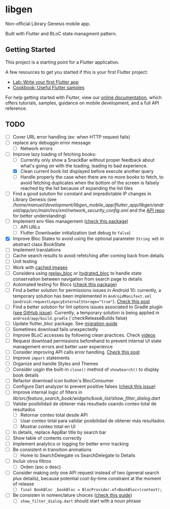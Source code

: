 # libgen

Non-official Library Genesis mobile app.

Built with Flutter and BLoC state managment pattern.

## Getting Started

This project is a starting point for a Flutter application.

A few resources to get you started if this is your first Flutter project:

- [Lab: Write your first Flutter app](https://flutter.dev/docs/get-started/codelab)
- [Cookbook: Useful Flutter samples](https://flutter.dev/docs/cookbook)

For help getting started with Flutter, view our
[online documentation](https://flutter.dev/docs), which offers tutorials,
samples, guidance on mobile development, and a full API reference.


## TODO

- [ ] Cover URL error handling (ex: when HTTP request fails)
- [ ] replace any debuggin error message
  - [ ] Network errors
- [ ] Improve lazy loading of fetching books:
  - [ ] Currently only show a SnackBar without proper feedback about what's going on with the loading, leading to bad experience.
  - [x] Clean current book list displayed before execute another query
  - [ ] Handle properly the case when there are no more books to fetch, to avoid fetching duplicates when the bottom of the screen is falsely reached by the list because of expanding the list tiles
- [ ] Find a good solution for constant and impredictable IP changes in Library Genesis (see _/home/manuel/development/libgen_mobile_app/flutter_app/libgen/android/app/src/main/res/xml/network_security_config.xml_ and the [API repo](https://github.com/manuelvargastapia/libgen_api/tree/master) for better understanding)
- [ ] Implement env files management ([check this package](https://pub.dev/packages/envify))
  - [ ] API URLs
  - [ ] Flutter Downloader initialization (set debug to `false`)
- [x] Improve Bloc States to avoid using the optional parameter `String md5` in abstract class BookState
- [ ] Implement translations
- [ ] Cache search results to avoid refetching after coming back from details
- [ ] Unit testing
- [ ] Work with [cached images](https://flutter.dev/docs/cookbook/images/cached-images)
- [ ] Considera using [replay_bloc](https://pub.dev/packages/replay_bloc) or [hydrated_bloc](https://pub.dev/packages/hydrated_bloc) to handle state conservation between navigation from search page to details
- [ ] Automated testing for Blocs ([check this package](https://pub.dev/packages/bloc_test))
- [ ] Find a better solution for permissions issues in Android 10: currently, a temporary solution has been implemented in `AndroidManifext.xml` (`android:requestLegacyExternalStorage="true"`). [Check this post](https://medium.com/@sriramaripirala/android-10-open-failed-eacces-permission-denied-da8b630a89df)
- [ ] Find a better solution for lint options issues associated to Gradle plugin ([see GitHub issue](https://github.com/flutter/flutter/issues/30598)). Currently, a temporary solution is being applied in `android/app/build.gradle` (`checkReleaseBuilds false)
- [ ] Update flutter_bloc package. See [migration guide](https://bloclibrary.dev/#/migration)
- [ ] Sometimes download fails unexpectedly
- [ ] Improve BLoC accesses by following clean practices. Check [videos](https://www.youtube.com/watch?v=w6XWjpBK4W8&list=PLptHs0ZDJKt_T-oNj_6Q98v-tBnVf-S_o)
- [ ] Request download permissions beforehand to prevent internal UI state management errors and better user experience
- [ ] Consider improving API calls error handling. [Check this post](https://medium.com/solidmvp-africa/making-your-api-calls-in-flutter-the-right-way-f0a03e35b4b1)
- [ ] Improve `import` statements
- [ ] Organize and handle Styles and Themes
- [ ] Consider usgin the built-in `close()` method of `showSearch()` to display book details
- [ ] Refactor download icon button's BlocConsumer
- [ ] Configure Dart analyzer to prevent positive falses ([check this issue](https://github.com/felangel/bloc/issues/587))
- [ ] Improve internal logic of filters in *lib/src/feature_search_book/widgets/book_list/show_filter_dialog.dart*
- [ ] Validar posibilidad de obtener más resultado usando conteo total de resultados
  - [ ] Retornar conteo total desde API
  - [ ] Usar conteo total para validar posibilidad de obtener más resultados
  - [ ] Mostrar conteo total en UI
- [ ] In details, replace AppBar title by search bar
- [ ] Show table of contents correctly
- [ ] Implement analytics or logging for better error tracking
- [ ] Be consistent in transition animations
  - [ ] Home to SearchDelegate vs SearchDelegate to Details
- [ ] Incluir otros filtros
  - [ ] Orden (asc o desc)
- [ ] Consider making only one API request instead of two (general search plus details), because potential cost-by-time constraint at the moment of release
  - [ ] `final BookBloc _bookBloc = BlocProvider.of<BookBloc>(context);`
- [ ] Be consisten in nomenclature choices ([check this guide](https://dart.dev/guides/language/effective-dart))
  - [ ] `show_filter_dialog.dart` should start with a noun phrase